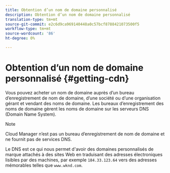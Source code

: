 ```yaml
---
title: Obtention d’un nom de domaine personnalisé
description: Obtention d’un nom de domaine personnalisé
translation-type: tm+mt
source-git-commit: e2c6d9ca969140448a0c57bcf8788421073500f5
workflow-type: tm+mt
source-wordcount: '86'
ht-degree: 0%

---
```



# Obtention d’un nom de domaine personnalisé {#getting-cdn}

Vous pouvez acheter un nom de domaine auprès d’un bureau d’enregistrement de nom de domaine, d’une société ou d’une organisation gérant et vendant des noms de domaine. Les bureaux d’enregistrement des noms de domaine gèrent les noms de domaine sur les serveurs DNS (Domain Name System).

>[!NOTE]
>Cloud Manager n’est pas un bureau d’enregistrement de nom de domaine et ne fournit pas de services DNS.

Le DNS est ce qui nous permet d&#39;avoir des domaines personnalisés de marque attachés à des sites Web en traduisant des adresses électroniques lisibles par des machines, par exemple `184.33.123.64` vers des adresses mémorables telles que `www.wknd.com`.